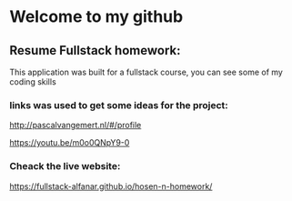# Welcome to my github <br>
## Resume Fullstack homework:

This application was built for a fullstack course, you can see some of my coding skills <br>

### links was used to get some ideas for the project:
http://pascalvangemert.nl/#/profile  <br>

https://youtu.be/m0o0QNpY9-0

### Cheack the live website:
https://fullstack-alfanar.github.io/hosen-n-homework/

